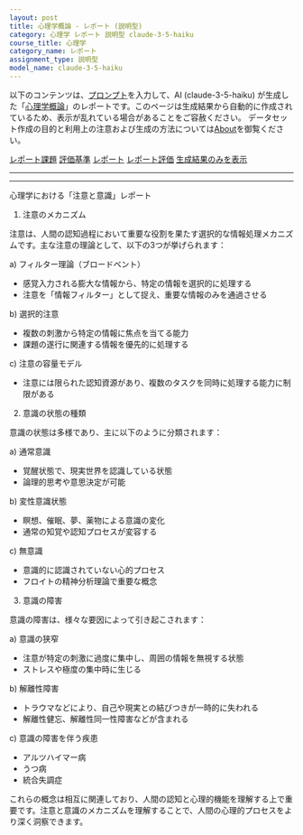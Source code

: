 ```yaml
---
layout: post
title: 心理学概論 - レポート (説明型)
category: 心理学 レポート 説明型 claude-3-5-haiku
course_title: 心理学
category_name: レポート
assignment_type: 説明型
model_name: claude-3-5-haiku
---
```


以下のコンテンツは、[プロンプト](https://github.com/takedatoshiyuki/synthetic_assignments/tree/main/generated/心理学/claude-3-5-haiku/prompt_レポート-説明型.md)を入力して、AI (claude-3-5-haiku) が生成した「[心理学概論](/contents/心理学/)」のレポートです。このページは生成結果から自動的に作成されているため、表示が乱れている場合があることをご容赦ください。
データセット作成の目的と利用上の注意および生成の方法については[About](/About)を御覧ください。

[レポート課題](../レポート課題-説明型)
[評価基準](../評価基準-説明型)
[レポート](../レポート-説明型)
[レポート評価](../レポート評価-説明型)
[生成結果のみを表示](https://github.com/takedatoshiyuki/synthetic_assignments/tree/main/generated/心理学/claude-3-5-haiku/レポート-説明型.md)
  

***
***
  
心理学における「注意と意識」レポート

1. 注意のメカニズム

注意は、人間の認知過程において重要な役割を果たす選択的な情報処理メカニズムです。主な注意の理論として、以下の3つが挙げられます：

a) フィルター理論（ブロードベント）
- 感覚入力される膨大な情報から、特定の情報を選択的に処理する
- 注意を「情報フィルター」として捉え、重要な情報のみを通過させる

b) 選択的注意
- 複数の刺激から特定の情報に焦点を当てる能力
- 課題の遂行に関連する情報を優先的に処理する

c) 注意の容量モデル
- 注意には限られた認知資源があり、複数のタスクを同時に処理する能力に制限がある

2. 意識の状態の種類

意識の状態は多様であり、主に以下のように分類されます：

a) 通常意識
- 覚醒状態で、現実世界を認識している状態
- 論理的思考や意思決定が可能

b) 変性意識状態
- 瞑想、催眠、夢、薬物による意識の変化
- 通常の知覚や認知プロセスが変容する

c) 無意識
- 意識的に認識されていない心的プロセス
- フロイトの精神分析理論で重要な概念

3. 意識の障害

意識の障害は、様々な要因によって引き起こされます：

a) 意識の狭窄
- 注意が特定の刺激に過度に集中し、周囲の情報を無視する状態
- ストレスや極度の集中時に生じる

b) 解離性障害
- トラウマなどにより、自己や現実との結びつきが一時的に失われる
- 解離性健忘、解離性同一性障害などが含まれる

c) 意識の障害を伴う疾患
- アルツハイマー病
- うつ病
- 統合失調症

これらの概念は相互に関連しており、人間の認知と心理的機能を理解する上で重要です。注意と意識のメカニズムを理解することで、人間の心理的プロセスをより深く洞察できます。
